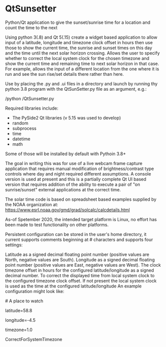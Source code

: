 # QtSunsetter
Python/Qt application to give the sunset/sunrise time for a location and count the time to the next

Using python 3(.8) and Qt 5(.15) create a widget based application to allow input of a latitude, longitude and timezone clock offset in hours then use those to show the current time, the sunrise and sunset times on this day and the time until the next solar horizon crossing. Allows the user to specify whether to correct the local system clock for the chosen timezone and show the current time and remaining time to next solar horizon in that case. For example, allows the input of a different location from the one where it is run and see the sun rise/set details there rather than here.

Use by placing the .py and .ui files in a directory and launch by running thy python 3.8 program with the QtSunSetter.py file as an argument, e.g.:

<path-to>/python <path-to>/QtSunsetter.py

Required libraries include:

* The PySide2 Qt libraries (v 5.15 was used to develop)
* random
* subprocess
* time
* datetime
* math

Some of those will be installed by default with Pythoin 3.8+

The goal in writing this was for use of a live webcam frame capture application that requires manual modification of brightness/contrast type controls where day and night required different assumptions. A console version is used at present and this is a partially complete Qt UI based version that requires addition of the ability to execute a pair of "on sunrise/sunset" external applications at the correct time.

The solar time code is based on spreadsheet based examples supplied by the NOAA organization at: https://www.esrl.noaa.gov/gmd/grad/solcalc/calcdetails.html

As-of Spetember 2020, the intended target platform is Linux, no effort has been made to test functionality on other platforms.

Persistent configuration can be stored in the user's home directory, it current supports comments beginning at # characters and supports four settings:


Latitude as a signed decimal floating point number (positive values are North, negative values are South). Longitude as a signed decimal floating point number (positive values are East, negative values are West). The clock timezone offset in hours for the configured latitude/longitude as a signed decimal number. To correct the displayed time from local system clock to the configured timezone clock offset. If not present the local system clock is used as the time at the configured latitude/longitude An example configuration might look like:


\# A place to watch

latitude=58.8

longitude=-4.5

timezone=1.0

CorrectForSystemTimezone
